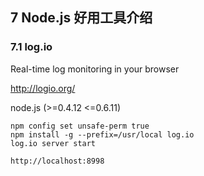 ## 7 Node.js 好用工具介绍

### 7.1  log.io

Real-time log monitoring in your browser

<http://logio.org/>

node.js (&gt;=0.4.12 &lt;=0.6.11)

    npm config set unsafe-perm true 
    npm install -g --prefix=/usr/local log.io
    log.io server start

    http://localhost:8998

